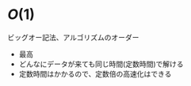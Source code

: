 # $O\left(1\right)$

ビッグオー記法、アルゴリズムのオーダー

- 最高
- どんなにデータが来ても同じ時間(定数時間)で解ける
- 定数時間はかかるので、定数倍の高速化はできる
